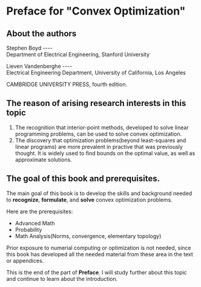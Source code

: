 # Preface for "Convex Optimization"

## About the authors
Stephen Boyd ----                 
Department of Electrical Engineering, Stanford University

Lieven Vandenberghe ----          
Electrical Engineering Department, University of California, Los Angeles

CAMBRIDGE UNIVERSITY PRESS, fourth edition.

## The reason of arising research interests in this topic
1. The recognition that interior-point methods, developed to solve linear programming problems, can be used to solve convex optimization.
2. The discovery that optimization problems(beyond least-squares and linear programs) are more prevalent in practive that was previously thought. It is widely used to find bounds on the optimal value, as well as approximate solutions.

## The goal of this book and prerequisites.
The main goal of this book is to develop the skills and background needed to **recognize**, **formulate**, and **solve** convex optimization problems.

Here are the prerequisites:
- Advanced Math
- Probability
- Math Analysis(Norms, convergence, elementary topology)

Prior exposure to numerial computing or optimization is not needed, since this book has developed all the needed material from these area in the text or appendices.

This is the end of the part of **Preface**. I will study further about this topic and continue to learn about the introduction.




